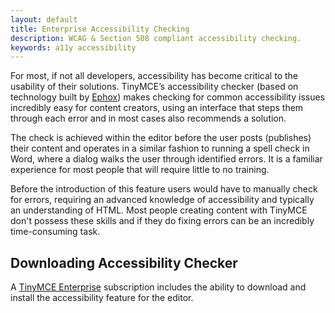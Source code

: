 ```yaml
---
layout: default
title: Enterprise Accessibility Checking
description: WCAG & Section 508 compliant accessibility checking.
keywords: a11y accessibility
---
```


For most, if not all developers, accessibility has become critical to the usability of their solutions. TinyMCE’s accessibility checker (based on technology built by [Ephox](http://ephox.com)) makes checking for common accessibility issues incredibly easy for content creators, using an interface that steps them through each error and in most cases also recommends a solution.

The check is achieved within the editor before the user posts (publishes) their content and operates in a similar fashion to running a spell check in Word, where a dialog walks the user through identified errors. It is a familiar experience for most people that will require little to no training.

Before the introduction of this feature users would have to manually check for errors, requiring an advanced knowledge of accessibility and typically an understanding of HTML. Most people creating content with TinyMCE don't possess these skills and if they do fixing errors can be an incredibly time-consuming task.

## Downloading Accessibility Checker

A [TinyMCE Enterprise](https://www.tinymce.com/pricing/) subscription includes the ability to download and install the accessibility feature for the editor.
